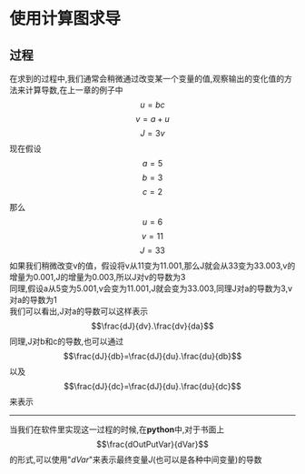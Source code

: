 # 使用计算图求导
## 过程
在求到的过程中,我们通常会稍微通过改变某一个变量的值,观察输出的变化值的方法来计算导数,在上一章的例子中
$$u=bc$$
$$v=a+u$$
$$J=3v$$
现在假设
$$a=5$$
$$b=3$$
$$c=2$$
那么
$$u=6$$
$$v=11$$
$$J=33$$
如果我们稍微改变v的值，假设将v从11变为11.001,那么J就会从33变为33.003,v的增量为0.001,J的增量为0.003,所以J对v的导数为3\
同理,假设a从5变为5.001,v会变为11.001,J就会变为33.003,同理J对a的导数为3,v对a的导数为1\
我们可以看出,J对a的导数可以这样表示
$$\frac{dJ}{dv}.\frac{dv}{da}$$
同理,J对b和c的导数,也可以通过
$$\frac{dJ}{db}=\frac{dJ}{du}.\frac{du}{db}$$
以及
$$\frac{dJ}{dc}=\frac{dJ}{du}.\frac{du}{dc}$$
来表示
****
当我们在软件里实现这一过程的时候,在**python**中,对于书面上
$$\frac{dOutPutVar}{dVar}$$
的形式,可以使用"$dVar$"来表示最终变量$J$(也可以是各种中间变量)的导数